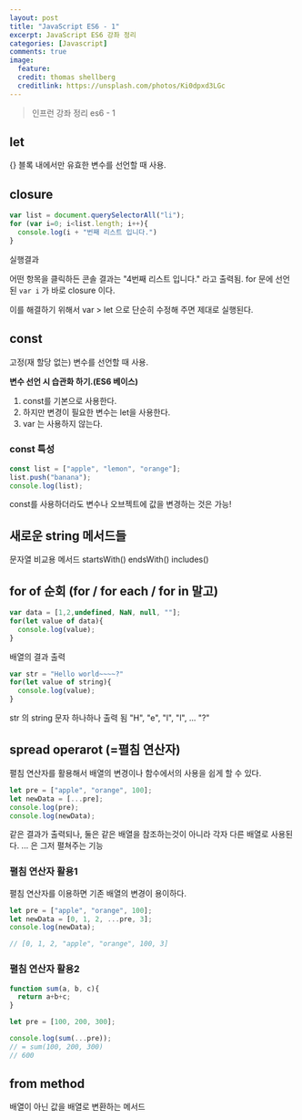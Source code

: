 ```yaml
---
layout: post
title: "JavaScript ES6 - 1"
excerpt: JavaScript ES6 강좌 정리
categories: [Javascript]
comments: true
image:
  feature:
  credit: thomas shellberg
  creditlink: https://unsplash.com/photos/Ki0dpxd3LGc
---
```


 > 인프런 강좌 정리 es6 - 1

## let

{} 블록 내에서만 유효한 변수를 선언할 때 사용.

## closure

```javascript
var list = document.querySelectorAll("li");
for (var i=0; i<list.length; i++){
  console.log(i + "번째 리스트 입니다.")
}

```

실행결과

어떤 항목을 클릭하든 콘솔 결과는 "4번째 리스트 입니다." 라고 출력됨.
for 문에 선언된 ``` var i ``` 가 바로 closure 이다.

이를 해결하기 위해서 var > let 으로 단순히 수정해 주면 제대로 실행된다.


## const

고정(재 할당 없는) 변수를 선언할 때 사용.


**변수 선언 시 습관화 하기.(ES6 베이스)**
1. const를 기본으로 사용한다.
2. 하지만 변경이 필요한 변수는 let을 사용한다.
3. var 는 사용하지 않는다.

### const 특성

```javascript
const list = ["apple", "lemon", "orange"];
list.push("banana");
console.log(list);
```

const를 사용하더라도 변수나 오브젝트에 값을 변경하는 것은 가능!


## 새로운 string 메서드들

문자열 비교용 메서드
startsWith()
endsWith()
includes()


## for of 순회 (for / for each / for in 말고)

```javascript
var data = [1,2,undefined, NaN, null, ""];
for(let value of data){
  console.log(value);
}
```
배열의 결과 출력

```javascript
var str = "Hello world~~~~?"
for(let value of string){
  console.log(value);
}
```
str 의 string 문자 하나하나 출력 됨
"H", "e", "l", "l", ... "?"

## spread operarot (=펼침 연산자)
펼침 연산자를 활용해서 배열의 변경이나 함수에서의 사용을 쉽게 할 수 있다.

```javascript
let pre = ["apple", "orange", 100];
let newData = [...pre];
console.log(pre);
console.log(newData);
```

같은 결과가 출력되나,
둘은 같은 배열을 참조하는것이 아니라 각자 다른 배열로 사용된다.
 ...  은 그저 펼쳐주는 기능

### 펼침 연산자 활용1

펼침 연산자를 이용하면 기존 배열의 변경이 용이하다.
```javascript
let pre = ["apple", "orange", 100];
let newData = [0, 1, 2, ...pre, 3];
console.log(newData);

// [0, 1, 2, "apple", "orange", 100, 3]
```

### 펼침 연산자 활용2

```javascript
function sum(a, b, c){
  return a+b+c;
}

let pre = [100, 200, 300];

console.log(sum(...pre));
// = sum(100, 200, 300)
// 600
```

## from method
배열이 아닌 값을 배열로 변환하는 메서드
